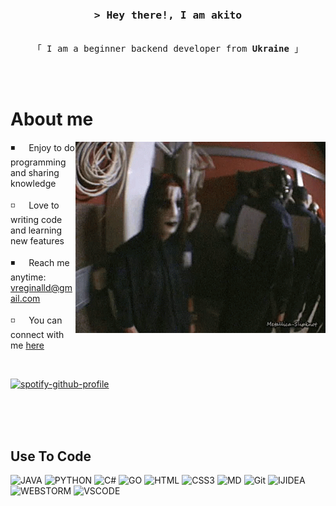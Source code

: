 

<!-- Intro  -->
<h3 align="center">
        <samp>&gt; Hey there!, I am akito</samp>
</h3>


<p align="center"> 
  <samp>
    <br>
    「 I am a beginner backend developer from <b>Ukraine</b> 」
    <br>
    <br>
  </samp>
</p>
<br />

<!-- About Section -->
 # About me
 
<p>
 <img align="right" width="400" src="/joey.gif" alt="joey jordison" />
  
 ◾ &emsp; Enjoy to do programming and sharing knowledge <br/><br/>
 ◽ &emsp; Love to writing code and learning new features<br/><br/>
 ◾ &emsp; Reach me anytime: vreginalld@gmail.com<br/><br/>
 ◽ &emsp; You can connect with me [here](https://t.me/slezkipotekli)

<br/>

[![spotify-github-profile](https://spotify-github-profile.vercel.app/api/view?uid=31ogdhxwmxynasrtmwokiouuo5gm&cover_image=true&theme=novatorem&show_offline=false&background_color=121212&interchange=false&bar_color=ff0000&bar_color_cover=false)](https://github.com/kittinan/spotify-github-profile)
  

</p>

<br/>
<br/>
<br/>

## Use To Code

![JAVA](https://img.shields.io/badge/Java-ED8B00?style=for-the-badge&logo=openjdk&logoColor=white)
![PYTHON](https://img.shields.io/badge/Python-14354C?style=for-the-badge&logo=python&logoColor=white)
![C#](https://img.shields.io/badge/C%23-239120?style=for-the-badge&logo=c-sharp&logoColor=white)
![GO](https://img.shields.io/badge/Go-00ADD8?style=for-the-badge&logo=go&logoColor=white)
![HTML](https://img.shields.io/badge/HTML5-E34F26?style=for-the-badge&logo=html5&logoColor=white)
![CSS3](https://img.shields.io/badge/CSS3-1572B6?style=for-the-badge&logo=css3&logoColor=white)
![MD](https://img.shields.io/badge/Markdown-000000?style=for-the-badge&logo=markdown&logoColor=white)
![Git](https://img.shields.io/badge/Git-F05032?style=for-the-badge&logo=git&logoColor=white)
![IJIDEA](https://img.shields.io/badge/IntelliJ_IDEA-000000.svg?style=for-the-badge&logo=intellij-idea&logoColor=white)
![WEBSTORM](https://img.shields.io/badge/WebStorm-000000?style=for-the-badge&logo=WebStorm&logoColor=white)
![VSCODE](https://img.shields.io/badge/Visual_Studio_Code-0078D4?style=for-the-badge&logo=visual%20studio%20code&logoColor=white)


<br/>
